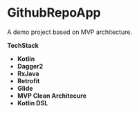 # GithubRepoApp
A demo project based on MVP architecture.

<b>TechStack<b>
* Kotlin
* Dagger2
* RxJava
* Retrofit
* Glide
* MVP Clean Architecure
* Kotlin DSL

